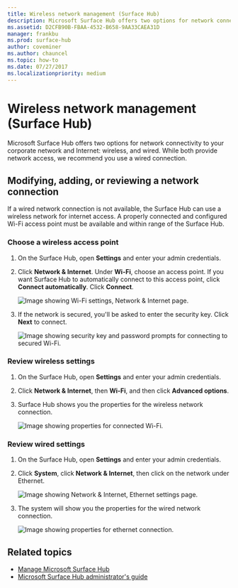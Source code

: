 ```yaml
---
title: Wireless network management (Surface Hub)
description: Microsoft Surface Hub offers two options for network connectivity to your corporate network and Internet wireless, and wired. While both provide network access, we recommend you use a wired connection.
ms.assetid: D2CFB90B-FBAA-4532-B658-9AA33CAEA31D
manager: frankbu
ms.prod: surface-hub
author: coveminer
ms.author: chauncel
ms.topic: how-to
ms.date: 07/27/2017
ms.localizationpriority: medium
---
```


# Wireless network management (Surface Hub)

Microsoft Surface Hub offers two options for network connectivity to your corporate network and Internet: wireless, and wired. While both provide network access, we recommend you use a wired connection.

## Modifying, adding, or reviewing a network connection

If a wired network connection is not available, the Surface Hub can use a wireless network for internet access. A properly connected and configured Wi-Fi access point must be available and within range of the Surface Hub.

### Choose a wireless access point

1. On the Surface Hub, open **Settings** and enter your admin credentials.
2. Click **Network & Internet**. Under **Wi-Fi**, choose an access point. If you want Surface Hub to automatically connect to this access point, click **Connect automatically**. Click **Connect**.

    ![Image showing Wi-Fi settings, Network & Internet page.](images/networkmgtwireless-01.png)

3. If the network is secured, you'll be asked to enter the security key. Click **Next** to connect.

    ![Image showing security key and password prompts for connecting to secured Wi-Fi.](images/networkmgtwireless-02.png)

### Review wireless settings

1. On the Surface Hub, open **Settings** and enter your admin credentials.
2. Click **Network & Internet**, then **Wi-Fi**, and then click **Advanced options**.
3. Surface Hub shows you the properties for the wireless network connection.

    ![Image showing properties for connected Wi-Fi.](images/networkmgtwireless-04.png)

### Review wired settings

1. On the Surface Hub, open **Settings** and enter your admin credentials.
2. Click **System**, click **Network & Internet**, then click on the network under Ethernet.

    ![Image showing Network & Internet, Ethernet settings page.](images/networkmgtwired-01.png)

3. The system will show you the properties for the wired network connection.

    ![Image showing properties for ethernet connection.](images/networkmgtwired-02.png)

## Related topics

- [Manage Microsoft Surface Hub](manage-surface-hub.md)
- [Microsoft Surface Hub administrator's guide](surface-hub-administrators-guide.md)